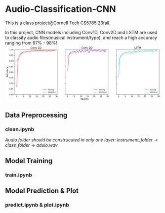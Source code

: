 # Audio-Classification-CNN
This is a class project@Cornell Tech CS5785 23fall.

In this project, CNN models including Conv1D, Conv2D and LSTM are used to classify audio files(musical instrument/type), and reach a high accuracy ranging from 97% - 98%!
![My Image](image/ThreeModels.png)
## Data Preprocessing
### clean.ipynb
*Audio folder should be construcuted in only one layer: instrument_folder -> class_folder -> aduio.wav*



## Model Training
### train.ipynb

## Model Prediction & Plot
### predict.ipynb & plot.ipynb